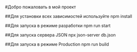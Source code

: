 #Добро пожаловать в мой проект 

##Для установки всех зависимостей используйте npm install 

##Для запуска в режиме разработки npm run start

##Для запуска сервера JSON npx json-server db.json

##Для запуска в режиме Production npm run build

#